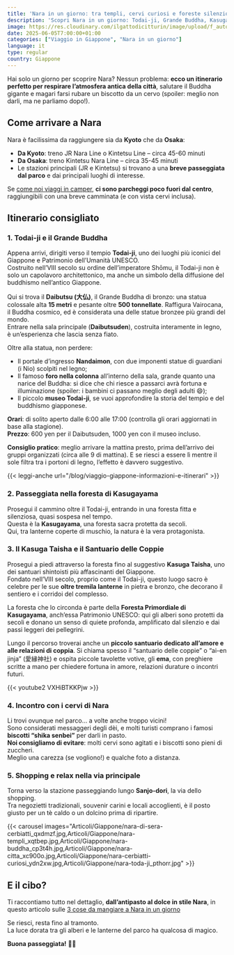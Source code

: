 ```yaml
---
title: 'Nara in un giorno: tra templi, cervi curiosi e foreste silenziose'
description: 'Scopri Nara in un giorno: Todai-ji, Grande Buddha, Kasuga Taisha, cervi e foresta di Kasugayama. Itinerario perfetto da Kyoto o Osaka!'
image: https://res.cloudinary.com/ilgattodicitturin/image/upload/f_auto,q_auto,w_800,dpr_auto/v1751857574/Articoli/Giappone/tour-di-nara-2025_nzmaha.png
date: 2025-06-05T7:00:00+01:00
categories: ["Viaggio in Giappone", "Nara in un giorno"]
language: it
type: regular   
country: Giappone
---
```

Hai solo un giorno per scoprire Nara? Nessun problema: **ecco un itinerario perfetto per respirare l’atmosfera antica della città**, salutare il Buddha gigante e magari farsi rubare un biscotto da un cervo (spoiler: meglio non darli, ma ne parliamo dopo!).

## Come arrivare a Nara

Nara è facilissima da raggiungere sia da **Kyoto** che da **Osaka**:

- **Da Kyoto**: treno JR Nara Line o Kintetsu Line – circa 45-60 minuti  
- **Da Osaka**: treno Kintetsu Nara Line – circa 35-45 minuti  
- Le stazioni principali (JR e Kintetsu) si trovano a una **breve passeggiata dal parco** e dai principali luoghi di interesse.

Se [come noi viaggi in camper](/blog/dall-italia-al-giappone-in-van), **ci sono parcheggi poco fuori dal centro**, raggiungibili con una breve camminata (e con vista cervi inclusa).

## Itinerario consigliato

### 1. Todai-ji e il Grande Buddha

Appena arrivi, dirigiti verso il tempio **Todai-ji**, uno dei luoghi più iconici del Giappone e Patrimonio dell’Umanità UNESCO.  
Costruito nell’VIII secolo su ordine dell’imperatore Shōmu, il Todai-ji non è solo un capolavoro architettonico, ma anche un simbolo della diffusione del buddhismo nell’antico Giappone.

Qui si trova il **Daibutsu (大仏)**, il Grande Buddha di bronzo: una statua colossale alta **15 metri** e pesante oltre **500 tonnellate**. Raffigura Vairocana, il Buddha cosmico, ed è considerata una delle statue bronzee più grandi del mondo.  
Entrare nella sala principale (**Daibutsuden**), costruita interamente in legno, è un’esperienza che lascia senza fiato.

Oltre alla statua, non perdere:

- Il portale d’ingresso **Nandaimon**, con due imponenti statue di guardiani (i Nio) scolpiti nel legno;
- Il famoso **foro nella colonna** all’interno della sala, grande quanto una narice del Buddha: si dice che chi riesce a passarci avrà fortuna e illuminazione (spoiler: i bambini ci passano meglio degli adulti 😄);
- Il piccolo **museo Todai-ji**, se vuoi approfondire la storia del tempio e del buddhismo giapponese.

**Orari**: di solito aperto dalle 6:00 alle 17:00 (controlla gli orari aggiornati in base alla stagione).  
**Prezzo**: 600 yen per il Daibutsuden, 1000 yen con il museo incluso.

**Consiglio pratico**: meglio arrivare la mattina presto, prima dell’arrivo dei gruppi organizzati (circa alle 9 di mattina). E se riesci a essere lì mentre il sole filtra tra i portoni di legno, l’effetto è davvero suggestivo.

{{< leggi-anche url="/blog/viaggio-giappone-informazioni-e-itinerari" >}}

### 2. Passeggiata nella foresta di Kasugayama

Prosegui il cammino oltre il Todai-ji, entrando in una foresta fitta e silenziosa, quasi sospesa nel tempo.  
Questa è la **Kasugayama**, una foresta sacra protetta da secoli.  
Qui, tra lanterne coperte di muschio, la natura è la vera protagonista.

### 3. Il Kasuga Taisha e il Santuario delle Coppie

Prosegui a piedi attraverso la foresta fino al suggestivo **Kasuga Taisha**, uno dei santuari shintoisti più affascinanti del Giappone.  
Fondato nell’VIII secolo, proprio come il Todai-ji, questo luogo sacro è celebre per le sue **oltre tremila lanterne** in pietra e bronzo, che decorano il sentiero e i corridoi del complesso.

La foresta che lo circonda è parte della **Foresta Primordiale di Kasugayama**, anch’essa Patrimonio UNESCO: qui gli alberi sono protetti da secoli e donano un senso di quiete profonda, amplificato dal silenzio e dai passi leggeri dei pellegrini.

Lungo il percorso troverai anche un **piccolo santuario dedicato all’amore e alle relazioni di coppia**. Si chiama spesso il “santuario delle coppie” o “ai-en jinja” (愛縁神社) e ospita piccole tavolette votive, gli **ema**, con preghiere scritte a mano per chiedere fortuna in amore, relazioni durature o incontri futuri.

{{< youtube2 VXHiBTKKPjw >}}

### 4. Incontro con i cervi di Nara

Li trovi ovunque nel parco… a volte anche troppo vicini!  
Sono considerati messaggeri degli dèi, e molti turisti comprano i famosi **biscotti “shika senbei”** per darli in pasto.  
**Noi consigliamo di evitare**: molti cervi sono agitati e i biscotti sono pieni di zuccheri.  
Meglio una carezza (se vogliono!) e qualche foto a distanza.

### 5. Shopping e relax nella via principale

Torna verso la stazione passeggiando lungo **Sanjo-dori**, la via dello shopping.  
Tra negozietti tradizionali, souvenir carini e locali accoglienti, è il posto giusto per un tè caldo o un dolcino prima di ripartire.

{{< carousel images="Articoli/Giappone/nara-di-sera-cerbiatti_qxdmzf.jpg,Articoli/Giappone/nara-templi_xqtbep.jpg,Articoli/Giappone/nara-buddha_cp3t4h.jpg,Articoli/Giappone/nara-citta_xc900o.jpg,Articoli/Giappone/nara-cerbiatti-curiosi_ydn2xw.jpg,Articoli/Giappone/nara-toda-ji_pthorr.jpg" >}}

## E il cibo?

Ti raccontiamo tutto nel dettaglio, **dall’antipasto al dolce in stile Nara**, in questo articolo sulle [3 cose da mangiare a Nara in un giorno](/blog/cosa-mangiare-a-nara-antipasto-primo-e-dolce)

Se riesci, resta fino al tramonto.  
La luce dorata tra gli alberi e le lanterne del parco ha qualcosa di magico.  

**Buona passeggiata!** 🌿✨